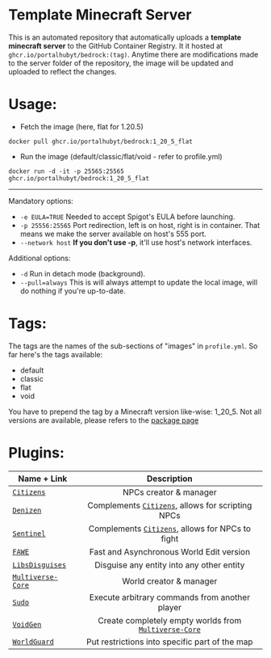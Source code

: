 # Template Minecraft Server

This is an automated repository that automatically uploads a **template minecraft server** to the GitHub Container Registry.
It it hosted at `ghcr.io/portalhubyt/bedrock:(tag)`. Anytime there are modifications made to the server folder of the repository, the image will be updated and uploaded to reflect the changes.

# Usage:
- Fetch the image (here, flat for 1.20.5)
```
docker pull ghcr.io/portalhubyt/bedrock:1_20_5_flat
```

- Run the image (default/classic/flat/void - refer to profile.yml)
```
docker run -d -it -p 25565:25565 ghcr.io/portalhubyt/bedrock:1_20_5_flat
```
---
Mandatory options:
- `-e EULA=TRUE` Needed to accept Spigot's EULA before launching.
- `-p 25556:25565` Port redirection, left is on host, right is in container. That means we make the server available on host's 555 port.
- `--network host` **If you don't use -p**, it'll use host's network interfaces.

Additional options:
- `-d` Run in detach mode (background).
- `--pull=always` This is will always attempt to update the local image, will do nothing if you're up-to-date.

# Tags:
The tags are the names of the sub-sections of "images" in `profile.yml`.
So far here's the tags available:
- default
- classic
- flat
- void

You have to prepend the tag by a Minecraft version like-wise: 1_20_5.
Not all versions are available, please refers to the [package page](https://github.com/orgs/PortalHubYT/packages?repo_name=bedrock)

# Plugins:
| Name + Link        | Description           |
| ------------- |:-------------:| 
| [`Citizens`](https://www.spigotmc.org/resources/citizens.13811/)      | NPCs creator & manager |
| [`Denizen`](https://www.spigotmc.org/resources/denizen.21039/)      | Complements [`Citizens`](https://www.spigotmc.org/resources/citizens.13811/), allows for scripting NPCs |
| [`Sentinel`](https://www.spigotmc.org/resources/sentinel.22017/)      | Complements [`Citizens`](https://www.spigotmc.org/resources/citizens.13811/), allows for NPCs to fight |
| [`FAWE`](https://www.spigotmc.org/resources/fastasyncworldedit.13932/)      | Fast and Asynchronous World Edit version |
| [`LibsDisguises`](https://www.spigotmc.org/resources/libs-disguises-free.81/)      | Disguise any entity into any other entity |
| [`Multiverse-Core`](https://www.spigotmc.org/resources/multiverse-core.390/)      | World creator & manager |
| [`Sudo`](https://www.spigotmc.org/resources/sudo.13730/)      | Execute arbitrary commands from another player |
| [`VoidGen`](https://www.spigotmc.org/resources/voidgen.25391/)      | Create completely empty worlds from [`Multiverse-Core`](https://www.spigotmc.org/resources/multiverse-core.390/) |
| [`WorldGuard`](https://dev.bukkit.org/projects/worldguard)      | Put restrictions into specific part of the map |
